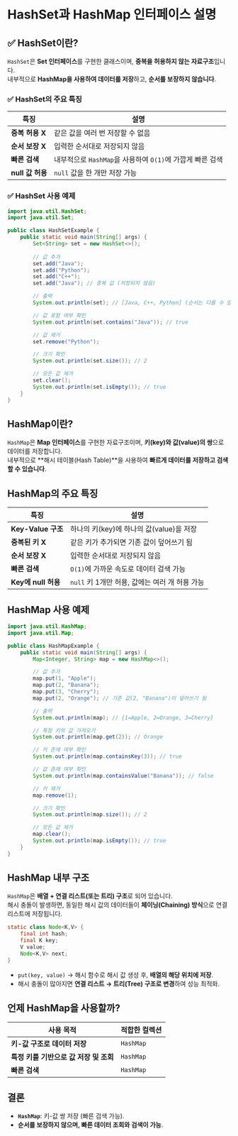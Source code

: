 # **HashSet과 HashMap 인터페이스 설명**


## ✅ **HashSet이란?**
`HashSet`은 **Set 인터페이스**를 구현한 클래스이며, **중복을 허용하지 않는 자료구조**입니다.  
내부적으로 **HashMap을 사용하여 데이터를 저장**하고, **순서를 보장하지 않습니다**.

### ✅ **HashSet의 주요 특징**
| 특징 | 설명 |
|------|------|
| **중복 허용 X** | 같은 값을 여러 번 저장할 수 없음 |
| **순서 보장 X** | 입력한 순서대로 저장되지 않음 |
| **빠른 검색** | 내부적으로 `HashMap`을 사용하여 `O(1)`에 가깝게 빠른 검색 |
| **null 값 허용** | `null` 값을 한 개만 저장 가능 |

### ✅ **HashSet 사용 예제**
```java
import java.util.HashSet;
import java.util.Set;

public class HashSetExample {
    public static void main(String[] args) {
        Set<String> set = new HashSet<>();
        
        // 값 추가
        set.add("Java");
        set.add("Python");
        set.add("C++");
        set.add("Java"); // 중복 값 (저장되지 않음)

        // 출력
        System.out.println(set); // [Java, C++, Python] (순서는 다를 수 있음)

        // 값 포함 여부 확인
        System.out.println(set.contains("Java")); // true

        // 값 제거
        set.remove("Python");

        // 크기 확인
        System.out.println(set.size()); // 2

        // 모든 값 제거
        set.clear();
        System.out.println(set.isEmpty()); // true
    }
}

```


##  HashMap이란?
`HashMap`은 **Map 인터페이스**를 구현한 자료구조이며, **키(key)와 값(value)의 쌍**으로 데이터를 저장합니다.  
내부적으로 **해시 테이블(Hash Table)**을 사용하여 **빠르게 데이터를 저장하고 검색할 수 있습니다**.

##  HashMap의 주요 특징
| 특징 | 설명 |
|------|------|
| **Key-Value 구조** | 하나의 키(key)에 하나의 값(value)을 저장 |
| **중복된 키 X** | 같은 키가 추가되면 기존 값이 덮어쓰기 됨 |
| **순서 보장 X** | 입력한 순서대로 저장되지 않음 |
| **빠른 검색** | `O(1)`에 가까운 속도로 데이터 검색 가능 |
| **Key에 null 허용** | `null` 키 1개만 허용, 값에는 여러 개 허용 가능 |

##  HashMap 사용 예제
```java
import java.util.HashMap;
import java.util.Map;

public class HashMapExample {
    public static void main(String[] args) {
        Map<Integer, String> map = new HashMap<>();

        // 값 추가
        map.put(1, "Apple");
        map.put(2, "Banana");
        map.put(3, "Cherry");
        map.put(2, "Orange"); // 기존 값(2, "Banana")이 덮어쓰기 됨

        // 출력
        System.out.println(map); // {1=Apple, 2=Orange, 3=Cherry}

        // 특정 키의 값 가져오기
        System.out.println(map.get(2)); // Orange

        // 키 존재 여부 확인
        System.out.println(map.containsKey(3)); // true

        // 값 존재 여부 확인
        System.out.println(map.containsValue("Banana")); // false

        // 키 제거
        map.remove(1);

        // 크기 확인
        System.out.println(map.size()); // 2

        // 모든 값 제거
        map.clear();
        System.out.println(map.isEmpty()); // true
    }
}
```

##  HashMap 내부 구조
`HashMap`은 **배열 + 연결 리스트(또는 트리) 구조**로 되어 있습니다.  
해시 충돌이 발생하면, 동일한 해시 값의 데이터들이 **체이닝(Chaining) 방식**으로 연결 리스트에 저장됩니다.

```java
static class Node<K,V> {
    final int hash;
    final K key;
    V value;
    Node<K,V> next;
}
```

- `put(key, value)` → 해시 함수로 해시 값 생성 후, **배열의 해당 위치에 저장**.
- 해시 충돌이 많아지면 **연결 리스트 → 트리(Tree) 구조로 변경**하여 성능 최적화.

##  언제 HashMap을 사용할까?
| 사용 목적 | 적합한 컬렉션 |
|-----------|-------------|
| **키-값 구조로 데이터 저장** | `HashMap` |
| **특정 키를 기반으로 값 저장 및 조회** | `HashMap` |
| **빠른 검색** | `HashMap` |

##  결론
- **`HashMap`**: 키-값 쌍 저장 (빠른 검색 가능).
- **순서를 보장하지 않으며, 빠른 데이터 조회와 검색이 가능**.





